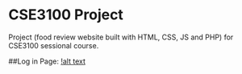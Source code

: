 # CSE3100 Project
Project (food review website built with  HTML, CSS, JS and PHP) for CSE3100 sessional course.

##Log in Page:
[!alt text]((https://github.com/Y3454R/Foodbuzz/blob/main/screenshots/login.png)https://github.com/Y3454R/Foodbuzz/blob/main/screenshots/login.png)
